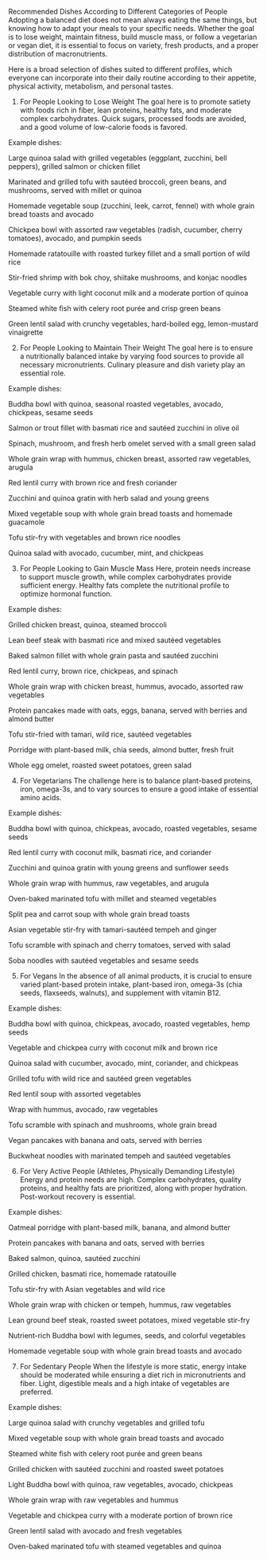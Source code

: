Recommended Dishes According to Different Categories of People
Adopting a balanced diet does not mean always eating the same things, but knowing how to adapt your meals to your specific needs. Whether the goal is to lose weight, maintain fitness, build muscle mass, or follow a vegetarian or vegan diet, it is essential to focus on variety, fresh products, and a proper distribution of macronutrients.

Here is a broad selection of dishes suited to different profiles, which everyone can incorporate into their daily routine according to their appetite, physical activity, metabolism, and personal tastes.

1. For People Looking to Lose Weight
The goal here is to promote satiety with foods rich in fiber, lean proteins, healthy fats, and moderate complex carbohydrates. Quick sugars, processed foods are avoided, and a good volume of low-calorie foods is favored.

Example dishes:

Large quinoa salad with grilled vegetables (eggplant, zucchini, bell peppers), grilled salmon or chicken fillet

Marinated and grilled tofu with sautéed broccoli, green beans, and mushrooms, served with millet or quinoa

Homemade vegetable soup (zucchini, leek, carrot, fennel) with whole grain bread toasts and avocado

Chickpea bowl with assorted raw vegetables (radish, cucumber, cherry tomatoes), avocado, and pumpkin seeds

Homemade ratatouille with roasted turkey fillet and a small portion of wild rice

Stir-fried shrimp with bok choy, shiitake mushrooms, and konjac noodles

Vegetable curry with light coconut milk and a moderate portion of quinoa

Steamed white fish with celery root purée and crisp green beans

Green lentil salad with crunchy vegetables, hard-boiled egg, lemon-mustard vinaigrette

2. For People Looking to Maintain Their Weight
The goal here is to ensure a nutritionally balanced intake by varying food sources to provide all necessary micronutrients. Culinary pleasure and dish variety play an essential role.

Example dishes:

Buddha bowl with quinoa, seasonal roasted vegetables, avocado, chickpeas, sesame seeds

Salmon or trout fillet with basmati rice and sautéed zucchini in olive oil

Spinach, mushroom, and fresh herb omelet served with a small green salad

Whole grain wrap with hummus, chicken breast, assorted raw vegetables, arugula

Red lentil curry with brown rice and fresh coriander

Zucchini and quinoa gratin with herb salad and young greens

Mixed vegetable soup with whole grain bread toasts and homemade guacamole

Tofu stir-fry with vegetables and brown rice noodles

Quinoa salad with avocado, cucumber, mint, and chickpeas

3. For People Looking to Gain Muscle Mass
Here, protein needs increase to support muscle growth, while complex carbohydrates provide sufficient energy. Healthy fats complete the nutritional profile to optimize hormonal function.

Example dishes:

Grilled chicken breast, quinoa, steamed broccoli

Lean beef steak with basmati rice and mixed sautéed vegetables

Baked salmon fillet with whole grain pasta and sautéed zucchini

Red lentil curry, brown rice, chickpeas, and spinach

Whole grain wrap with chicken breast, hummus, avocado, assorted raw vegetables

Protein pancakes made with oats, eggs, banana, served with berries and almond butter

Tofu stir-fried with tamari, wild rice, sautéed vegetables

Porridge with plant-based milk, chia seeds, almond butter, fresh fruit

Whole egg omelet, roasted sweet potatoes, green salad

4. For Vegetarians
The challenge here is to balance plant-based proteins, iron, omega-3s, and to vary sources to ensure a good intake of essential amino acids.

Example dishes:

Buddha bowl with quinoa, chickpeas, avocado, roasted vegetables, sesame seeds

Red lentil curry with coconut milk, basmati rice, and coriander

Zucchini and quinoa gratin with young greens and sunflower seeds

Whole grain wrap with hummus, raw vegetables, and arugula

Oven-baked marinated tofu with millet and steamed vegetables

Split pea and carrot soup with whole grain bread toasts

Asian vegetable stir-fry with tamari-sautéed tempeh and ginger

Tofu scramble with spinach and cherry tomatoes, served with salad

Soba noodles with sautéed vegetables and sesame seeds

5. For Vegans
In the absence of all animal products, it is crucial to ensure varied plant-based protein intake, plant-based iron, omega-3s (chia seeds, flaxseeds, walnuts), and supplement with vitamin B12.

Example dishes:

Buddha bowl with quinoa, chickpeas, avocado, roasted vegetables, hemp seeds

Vegetable and chickpea curry with coconut milk and brown rice

Quinoa salad with cucumber, avocado, mint, coriander, and chickpeas

Grilled tofu with wild rice and sautéed green vegetables

Red lentil soup with assorted vegetables

Wrap with hummus, avocado, raw vegetables

Tofu scramble with spinach and mushrooms, whole grain bread

Vegan pancakes with banana and oats, served with berries

Buckwheat noodles with marinated tempeh and sautéed vegetables

6. For Very Active People (Athletes, Physically Demanding Lifestyle)
Energy and protein needs are high. Complex carbohydrates, quality proteins, and healthy fats are prioritized, along with proper hydration. Post-workout recovery is essential.

Example dishes:

Oatmeal porridge with plant-based milk, banana, and almond butter

Protein pancakes with banana and oats, served with berries

Baked salmon, quinoa, sautéed zucchini

Grilled chicken, basmati rice, homemade ratatouille

Tofu stir-fry with Asian vegetables and wild rice

Whole grain wrap with chicken or tempeh, hummus, raw vegetables

Lean ground beef steak, roasted sweet potatoes, mixed vegetable stir-fry

Nutrient-rich Buddha bowl with legumes, seeds, and colorful vegetables

Homemade vegetable soup with whole grain bread toasts and avocado

7. For Sedentary People
When the lifestyle is more static, energy intake should be moderated while ensuring a diet rich in micronutrients and fiber. Light, digestible meals and a high intake of vegetables are preferred.

Example dishes:

Large quinoa salad with crunchy vegetables and grilled tofu

Mixed vegetable soup with whole grain bread toasts and avocado

Steamed white fish with celery root purée and green beans

Grilled chicken with sautéed zucchini and roasted sweet potatoes

Light Buddha bowl with quinoa, raw vegetables, avocado, chickpeas

Whole grain wrap with raw vegetables and hummus

Vegetable and chickpea curry with a moderate portion of brown rice

Green lentil salad with avocado and fresh vegetables

Oven-baked marinated tofu with steamed vegetables and quinoa